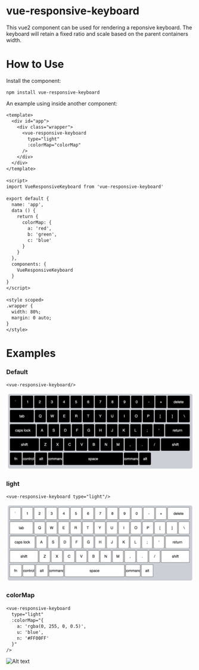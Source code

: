 # vue-responsive-keyboard
This vue2 component can be used for rendering a reponsive keyboard.  The keyboard will retain a fixed ratio and scale based on the parent containers width.

# How to Use

Install the component:

```
npm install vue-responsive-keyboard
```

An example using inside another component:

```
<template>
  <div id="app">
    <div class="wrapper">
      <vue-responsive-keyboard
        type="light"
        :colorMap="colorMap"
      />
    </div>
  </div>
</template>

<script>
import VueResponsiveKeyboard from 'vue-responsive-keyboard'

export default {
  name: 'app',
  data () {
    return {
      colorMap: {
        a: 'red',
        b: 'green',
        c: 'blue'
      }
    }
  },
  components: {
    VueResponsiveKeyboard
  }
}
</script>

<style scoped>
.wrapper {
  width: 80%;
  margin: 0 auto;
}
</style>
```

# Examples

### Default
```
<vue-responsive-keyboard/>
```

![Alt text](/docs/default.png?raw=true "Default Keyboard")

### light

```
<vue-responsive-keyboard type="light"/>
```
      
![Alt text](/docs/light.png?raw=true "Light Keyboard")

### colorMap

```
<vue-responsive-keyboard
  type="light"
  :colorMap="{
    a: 'rgba(0, 255, 0, 0.5)',
    u: 'blue',
    n: '#FF00FF'
  }"
/>
```

![Alt text](/docs/colomap.png?raw=true "Light Keyboard")
